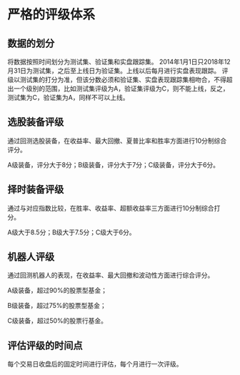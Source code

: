 # 严格的评级体系

## 数据的划分
将数据按照时间划分为测试集、验证集和实盘跟踪集。
2014年1月1日只2018年12月31日为测试集，之后至上线日为验证集。上线以后每月进行实盘表现跟踪。
评级以测试集的打分为准，但该分数必须和验证集、实盘表现跟踪集相吻合，不得超出一个级别的范围，比如测试集评级为A，验证集评级为C，则不能上线，反之，测试集为C，验证集为A，同样不可以上线。

## 选股装备评级

通过回测选股装备，在收益率、最大回撤、夏普比率和胜率方面进行10分制综合评分。

A级装备，评分大于8分；B级装备，评分大于7分；C级装备，评分大于6分。

## 择时装备评级

通过与对应指数比较，在胜率、收益率、超额收益率三方面进行10分制综合打分。

A级大于8.5分；B级大于7.5分；C级大于6分。

## 机器人评级

通过回测机器人的表现，在收益率、最大回撤和波动性方面进行综合评分。

A级装备，超过90%的股票型基金；

B级装备，超过75%的股票型基金；

C级装备，超过50%的股票行基金。

## 评估评级的时间点
每个交易日收盘后的固定时间进行评估，每个月进行一次评级。
